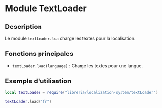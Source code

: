 # Module TextLoader

## Description
Le module `textLoader.lua` charge les textes pour la localisation.

## Fonctions principales
- `textLoader.load(language)` : Charge les textes pour une langue.

## Exemple d'utilisation
```lua
local textLoader = require("libreria/localization-system/textLoader")

textLoader.load("fr")
```
